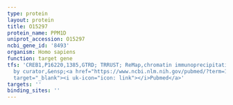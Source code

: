 ```yaml
---
type: protein
layout: protein
title: O15297
protein_name: PPM1D
uniprot_accession: O15297
ncbi_gene_id: '8493'
organism: Homo sapiens
function: target gene
tfs: 'CREB1,P16220,1385,GTRD; TRRUST; ReMap,chromatin immunoprecipitation assay; inferred
  by curator,&ensp;<a href="https://www.ncbi.nlm.nih.gov/pubmed/?term=19015127%5Buid%5D"
  target="_blank"><i uk-icon="icon: link"></i>Pubmed</a>'
targets: ''
binding_sites: ''
---
```

